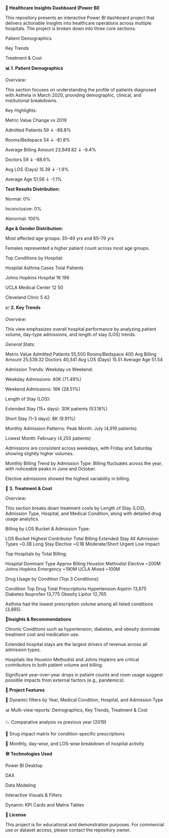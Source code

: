 **🏥 Healthcare Insights Dashboard (Power BI)**

This repository presents an interactive Power BI dashboard project that delivers actionable insights into healthcare operations across multiple hospitals. The project is broken down into three core sections:

Patient Demographics

Key Trends

Treatment & Cost

**📊 1. Patient Demographics**

_Overview:_

This section focuses on understanding the profile of patients diagnosed with Asthma in March 2020, providing demographic, clinical, and institutional breakdowns.

Key Highlights:

Metric	Value	Change vs 2019

Admitted Patients	59	↓ -88.8%

Rooms/Bedspace	54	↓ -81.8%

Average Billing Amount	23,949.82	↓ -8.4%

Doctors	59	↓ -88.6%

Avg LOS (Days)	15.39	↓ -1.9%

Average Age	51.58	↓ -1.1%

**Test Results Distribution:**

Normal: 0%

Inconclusive: 0%

Abnormal: 100%

**Age & Gender Distribution:**

Most affected age groups: 35–49 yrs and 65–79 yrs

Females represented a higher patient count across most age groups.

Top Conditions by Hospital:

Hospital	Asthma Cases	Total Patients

Johns Hopkins Hospital	16	196

UCLA Medical Center	12	50

Cleveland Clinic	5	42




**📈 2. Key Trends**

_Overview:_

This view emphasizes overall hospital performance by analyzing patient volume, day-type admissions, and length of stay (LOS) trends.

*General Stats:*

Metric	Value
Admitted Patients	55,500
Rooms/Bedspace	400
Avg Billing Amount	25,539.32
Doctors	40,341
Avg LOS (Days)	15.51
Average Age	51.54

Admission Trends:
Weekday vs Weekend:

Weekday Admissions: 40K (71.49%)

Weekend Admissions: 16K (28.51%)

Length of Stay (LOS):

Extended Stay (15+ days): 30K patients (53.18%)

Short Stay (1–3 days): 8K (9.91%)

Monthly Admission Patterns:
Peak Month: July (4,919 patients)

Lowest Month: February (4,255 patients)

Admissions are consistent across weekdays, with Friday and Saturday showing slightly higher volumes.

Monthly Billing Trend by Admission Type:
Billing fluctuates across the year, with noticeable peaks in June and October.

Elective admissions showed the highest variability in billing.





**💊 3. Treatment & Cost**

_*Overview:*_

This section breaks down treatment costs by Length of Stay (LOS), Admission Type, Hospital, and Medical Condition, along with detailed drug usage analytics.

Billing by LOS Bucket & Admission Type:

LOS Bucket	Highest Contributor	Total Billing
Extended Stay	All Admission Types	~0.3B
Long Stay	Elective	~0.1B
Moderate/Short	Urgent	Low Impact


Top Hospitals by Total Billing:

Hospital	Dominant Type	Approx Billing
Houston Methodist	Elective	~200M
Johns Hopkins	Emergency	~190M
UCLA	Mixed	~100M


Drug Usage by Condition (Top 3 Conditions):

Condition	Top Drug	Total Prescriptions
Hypertension	Aspirin	13,875
Diabetes	Ibuprofen	13,775
Obesity	Lipitor	12,765

Asthma had the lowest prescription volume among all listed conditions (3,885).




📌**Insights & Recommendations**

Chronic Conditions such as hypertension, diabetes, and obesity dominate treatment cost and medication use.

Extended hospital stays are the largest drivers of revenue across all admission types.

Hospitals like Houston Methodist and Johns Hopkins are critical contributors to both patient volume and billing.

Significant year-over-year drops in patient counts and room usage suggest possible impacts from external factors (e.g., pandemics).




**📂 Project Features**

🔄 Dynamic filters by Year, Medical Condition, Hospital, and Admission Type

📊 Multi-view reports: Demographics, Key Trends, Treatment & Cost

📉 Comparative analysis vs previous year (2019)

💉 Drug impact matrix for condition-specific prescriptions

📅 Monthly, day-wise, and LOS-wise breakdown of hospital activity



**🛠️ Technologies Used**

Power BI Desktop

DAX

Data Modeling

Interactive Visuals & Filters

Dynamic KPI Cards and Matrix Tables


**📎 License**

This project is for educational and demonstration purposes. For commercial use or dataset access, please contact the repository owner.
